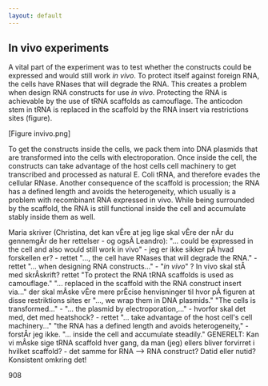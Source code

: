 ```yaml
---
layout: default
---
```


## In vivo experiments


A vital part of the experiment was to test whether the constructs could be expressed and would still work *in vivo*. To protect itself against foreign RNA, the cells have RNases that will degrade the RNA. This creates a problem when design RNA constructs for use *in vivo*. Protecting the RNA is achievable by the use of tRNA scaffolds as camouflage.  The anticodon stem in tRNA is replaced in the scaffold by the RNA insert via restrictions sites (figure).

[Figure invivo.png]

To get the constructs inside the cells, we pack them into DNA plasmids that are transformed into the cells with electroporation. Once inside the cell, the constructs can take advantage of the host cells cell machinery to get transcribed and processed as natural E. Coli tRNA, and therefore evades the cellular RNase. Another consequence of the scaffold is procession; the RNA has a defined length and avoids the heterogeneity, which usually is a problem with recombinant RNA expressed in vivo. While being surrounded by the scaffold, the RNA is still functional inside the cell and accumulate stably inside them as well. 

Maria skriver (Christina, det kan vÊre at jeg lige skal vÊre der nÂr du gennemgÂr de her rettelser - og ogsÂ Leandro):
"... could be expressed in the cell and also would still work in vivo" - jeg er ikke sikker pÂ hvad forskellen er? - rettet
"..., the cell have RNases that will degrade the RNA." - rettet
"... when designing RNA constructs..." - "*in vivo*" ? In vivo skal stÂ med skrÂskrift? rettet
"To protect the RNA tRNA scaffolds is used as camouflage."
"... replaced in the scaffold with the RNA construct insert via..." der skal mÂske vÊre mere prÊcise henvisninger til hvor pÂ figuren at disse restriktions sites er
"..., we wrap them in DNA plasmids."
"The cells is transformed..." - "... the plasmid by electroporation,..." - hvorfor skal det med, det med heatshock? - rettet
"... take advantage of the host cell's cell machinery..."
"the RNA has a defined length and avoids heterogeneity," - forstÂr jeg ikke.
"... inside the cell and accumulate steadily."
GENERELT: 
Kan vi mÂske sige tRNA scaffold hver gang, da man (jeg) ellers bliver forvirret i hvilket scaffold? - det samme for RNA --> RNA construct?
Datid eller nutid? Konsistent omkring det!








908